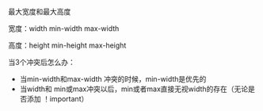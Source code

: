 最大宽度和最大高度

宽度：width min-width max-width

高度：height min-height max-height

当3个冲突后怎么办：

- 当min-width和max-width 冲突的时候，min-width是优先的
- 当width和 min或max冲突以后，min或者max直接无视width的存在（无论是否添加 ！important）

